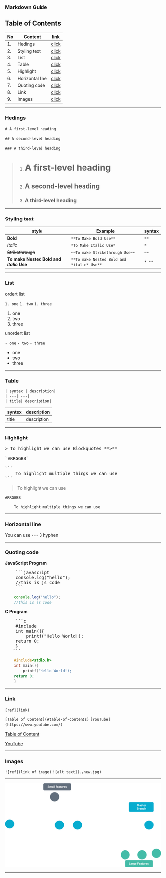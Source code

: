 ### Markdown Guide
## Table of Contents
|No| Content | link |
|---| ---| ---|
|1.| Hedings| [click](#hedings) |
|2.| Styling text| [click](#styling-text)|
|3.| List| [click](#list)|
|4.| Table| [click](#table)|
|5.| Highlight| [click](#highlight)|
|6.| Horizontal line| [click](#horizontal-line)|
|7.| Quoting code| [click](#quoting-code)|
|8.| Link| [click](#link)|
|9.| Images| [click](#images)|
---
### Hedings
`# A first-level heading`

`## A second-level heading`

`### A third-level heading`

>1. # A first-level heading
>1. ## A second-level heading
>1. ### A third-level heading
---
### Styling text
| style |Example| syntax |
|---| ---| ---|
|**Bold**|`**To Make Bold Use**`| `**`|
|*Italic*|`*To Make Italic Use*`| `*`|
|~~Strikethrough~~|`~~To make Strikethrough Use~~`| `~~` |
|**To make Nested Bold and *italic* Use**|`**To make Nested Bold and *italic* Use**` |`* **` |

---
### List
ordert list

`1. one`
`1. two`
`1. three`

1. one
1. two
1. three

unordert list

`- one`
`- two`
`- three`
- one
- two
- three

---
### Table
```
| syntex | description|
| ---| ---|
| title| description|
```
| syntex | description|
| ---| ---|
| title| description|

---
### Highlight
<pre>
> To highlight we can use Blockquotes **>**

`#RRGGBB`

``` 
    To highlight multiple things we can use
```
</pre>
> To highlight we can use

`#RRGGBB`

``` 
    To highlight multiple things we can use
```
---
### Horizontal line

You can use `---` 3 hyphen

---
### Quoting code

**JavaScript Program**
<pre>
    ```javascript
    console.log("hello");
    //this is js code
    ```
</pre>

```javascript
    console.log("hello");
    //this is js code
```
**C Program**
<pre>
    ```c
    #include<stdio.h>
    int main(){
        printf("Hello World!);
    return 0;
    }
   ```
</pre>

```c
    #include<stdio.h>
    int main(){
        printf("Hello World!);
    return 0;
    }
```

---
### Link

`[ref](link)`

`[Table of Content](#table-of-contents)`
`[YouTube](https://www.youtube.com/)`

[Table of Content](#table-of-contents)

[YouTube](https://www.youtube.com/)

---
### Images
`![ref](link of image)`
`![alt text](./new.jpg)`

---
![alt text](./img/gitbranch.png)

---
